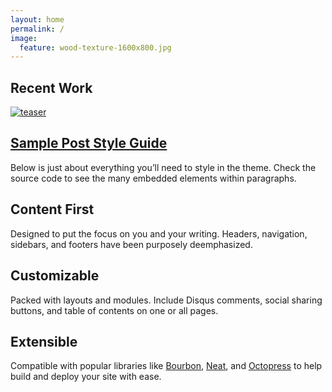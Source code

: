 ```yaml
---
layout: home
permalink: /
image:
  feature: wood-texture-1600x800.jpg
---
```


<div class="tiles">
<h2>Recent Work</h2>
<div class="tile">
   <a href="http://dtimek.github.io/articles/sample-post/" title="Sample Post Style Guide" class="post-teaser"><img src="http://dtimek.github.io/images/400x250.gif" alt="teaser" itemprop="image" />
    </a>
  <h2 class="post-title" itemprop="name"><a href="http://dtimek.github.io/articles/sample-post/">Sample Post Style Guide</a></h2>
  <p class="post-excerpt" itemprop="description">Below is just about everything you’ll need to style in the theme. Check the source code to see the many embedded elements within paragraphs.</p>
</div><!-- /.tile -->

<div class="tile">
  <h2 class="post-title">Content First</h2>
  <p class="post-excerpt">Designed to put the focus on you and your writing. Headers, navigation, sidebars, and footers have been purposely deemphasized.</p>
</div><!-- /.tile -->

<div class="tile">
  <h2 class="post-title">Customizable</h2>
  <p class="post-excerpt">Packed with layouts and modules. Include Disqus comments, social sharing buttons, and table of contents on one or all pages.</p>
</div><!-- /.tile -->

<div class="tile">
  <h2 class="post-title">Extensible</h2>
  <p class="post-excerpt">Compatible with popular libraries like <a href="http://bourbon.io">Bourbon</a>, <a href="http://neat.bourbon.io/">Neat</a>, and <a href="http://github.com/octopress/octopress">Octopress</a> to help build and deploy your site with ease.</p>
</div><!-- /.tile -->

</div><!-- /.tiles -->
